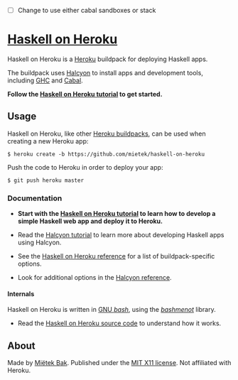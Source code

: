  - [ ] Change to use either cabal sandboxes or stack


[Haskell on Heroku](https://haskellonheroku.com/)
==================================================

Haskell on Heroku is a [Heroku](https://heroku.com/) buildpack for deploying Haskell apps.

The buildpack uses [Halcyon](https://halcyon.sh/) to install apps and development tools, including [GHC](https://downloads.haskell.org/~ghc/latest/docs/html/users_guide/) and [Cabal](https://www.haskell.org/cabal/users-guide/).

**Follow the [Haskell on Heroku tutorial](https://haskellonheroku.com/tutorial/) to get started.**


Usage
-----

Haskell on Heroku, like other [Heroku buildpacks](https://devcenter.heroku.com/articles/buildpacks), can be used when creating a new Heroku app:

```
$ heroku create -b https://github.com/mietek/haskell-on-heroku
```

Push the code to Heroku in order to deploy your app:

```
$ git push heroku master
```


### Documentation

- **Start with the [Haskell on Heroku tutorial](https://haskellonheroku.com/tutorial/) to learn how to develop a simple Haskell web app and deploy it to Heroku.**

- Read the [Halcyon tutorial](https://halcyon.sh/tutorial/) to learn more about developing Haskell apps using Halcyon.

- See the [Haskell on Heroku reference](https://haskellonheroku.com/reference/) for a list of buildpack-specific options.

- Look for additional options in the [Halcyon reference](https://halcyon.sh/reference/).


#### Internals

Haskell on Heroku is written in [GNU _bash_](https://gnu.org/software/bash/), using the [_bashmenot_](https://bashmenot.mietek.io/) library.

- Read the [Haskell on Heroku source code](https://github.com/mietek/haskell-on-heroku) to understand how it works.


About
-----

Made by [Miëtek Bak](https://mietek.io/).  Published under the [MIT X11 license](https://halcyon.sh/license/).  Not affiliated with Heroku.
